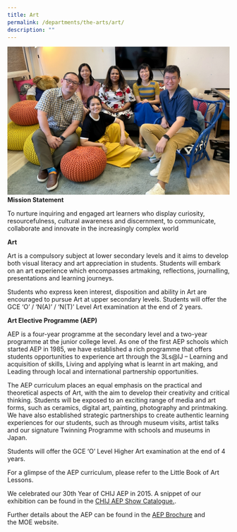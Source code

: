 ```yaml
---
title: Art
permalink: /departments/the-arts/art/
description: ""
---
```

![](/images/Dept/arts.jpeg)
**Mission Statement**

To nurture inquiring and engaged art learners who display curiosity, resourcefulness, cultural awareness and discernment, to communicate, collaborate and innovate in the increasingly complex world  

**Art**

Art is a compulsory subject at lower secondary levels and it aims to develop both visual literacy and art appreciation in students. Students will embark on an art experience which encompasses artmaking, reflections, journalling, presentations and learning journeys. 

Students who express keen interest, disposition and ability in Art are encouraged to pursue Art at upper secondary levels. Students will offer the GCE ‘O’ / ‘N(A)’ / ‘N(T)’ Level Art examination at the end of 2 years.  

**Art Elective Programme (AEP)**

AEP is a four-year programme at the secondary level and a two-year programme at the junior college level. As one of the first AEP schools which started AEP in 1985, we have established a rich programme that offers students opportunities to experience art through the 3Ls@IJ – Learning and acquisition of skills, Living and applying what is learnt in art making, and Leading through local and international partnership opportunities. 

The AEP curriculum places an equal emphasis on the practical and theoretical aspects of Art, with the aim to develop their creativity and critical thinking. Students will be exposed to an exciting range of media and art forms, such as ceramics, digital art, painting, photography and printmaking. We have also established strategic partnerships to create authentic learning experiences for our students, such as through museum visits, artist talks and our signature Twinning Programme with schools and museums in Japan.

Students will offer the GCE ‘O’ Level Higher Art examination at the end of 4 years.

For a glimpse of the AEP curriculum, please refer to the Little Book of Art Lessons.

We celebrated our 30th Year of CHIJ AEP in 2015. A snippet of our exhibition can be found in the [CHIJ AEP Show Catalogue.](https://go.gov.sg/68zbki).

Further details about the AEP can be found in the [AEP Brochure](https://staging.dqs7klbatxhen.amplifyapp.com/files/MOE_AEP_ebrochure(2021).pdf) and the MOE website.
